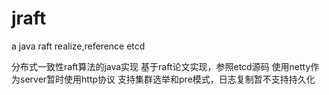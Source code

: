 # jraft
a java raft realize,reference etcd

分布式一致性raft算法的java实现
基于raft论文实现，参照etcd源码
使用netty作为server暂时使用http协议
支持集群选举和pre模式，日志复制暂不支持持久化
